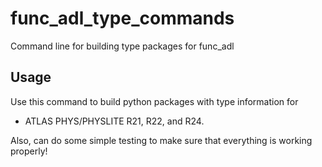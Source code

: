 # func_adl_type_commands

Command line for building type packages for func_adl

## Usage

Use this command to build python packages with type information for

* ATLAS PHYS/PHYSLITE R21, R22, and R24.

Also, can do some simple testing to make sure that everything is working properly!
